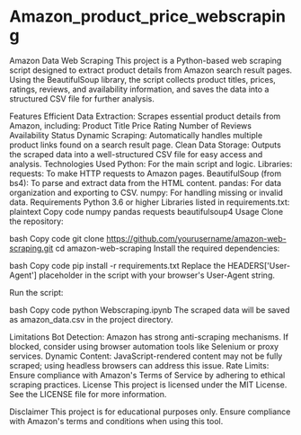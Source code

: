 # Amazon_product_price_webscraping
Amazon Data Web Scraping This project is a Python-based web scraping script designed to extract product details from Amazon search result pages. Using the BeautifulSoup library, the script collects product titles, prices, ratings, reviews, and availability information, and saves the data into a structured CSV file for further analysis.

Features
Efficient Data Extraction: Scrapes essential product details from Amazon, including:
Product Title
Price
Rating
Number of Reviews
Availability Status
Dynamic Scraping: Automatically handles multiple product links found on a search result page.
Clean Data Storage: Outputs the scraped data into a well-structured CSV file for easy access and analysis.
Technologies Used
Python: For the main script and logic.
Libraries:
requests: To make HTTP requests to Amazon pages.
BeautifulSoup (from bs4): To parse and extract data from the HTML content.
pandas: For data organization and exporting to CSV.
numpy: For handling missing or invalid data.
Requirements
Python 3.6 or higher
Libraries listed in requirements.txt:
plaintext
Copy code
numpy
pandas
requests
beautifulsoup4
Usage
Clone the repository:

bash
Copy code
git clone https://github.com/yourusername/amazon-web-scraping.git
cd amazon-web-scraping
Install the required dependencies:

bash
Copy code
pip install -r requirements.txt
Replace the HEADERS['User-Agent'] placeholder in the script with your browser's User-Agent string.

Run the script:

bash
Copy code
python Webscraping.ipynb
The scraped data will be saved as amazon_data.csv in the project directory.

Limitations
Bot Detection: Amazon has strong anti-scraping mechanisms. If blocked, consider using browser automation tools like Selenium or proxy services.
Dynamic Content: JavaScript-rendered content may not be fully scraped; using headless browsers can address this issue.
Rate Limits: Ensure compliance with Amazon's Terms of Service by adhering to ethical scraping practices.
License
This project is licensed under the MIT License. See the LICENSE file for more information.

Disclaimer
This project is for educational purposes only. Ensure compliance with Amazon's terms and conditions when using this tool.
